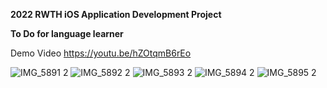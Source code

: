 **2022 RWTH iOS Application Development Project**

**To Do for language learner**

Demo Video
https://youtu.be/hZOtqmB6rEo



![IMG_5891 2](https://github.com/dasoya/iOS-To-Do-App-/assets/66422476/c5021899-32a6-42e5-a464-26e52d9a9363)
![IMG_5892 2](https://github.com/dasoya/iOS-To-Do-App-/assets/66422476/7e5fd754-59fa-4d90-ab42-13364a321850)
![IMG_5893 2](https://github.com/dasoya/iOS-To-Do-App-/assets/66422476/c80c5da3-29ad-4e5f-9c06-f2bc351280c8)
![IMG_5894 2](https://github.com/dasoya/iOS-To-Do-App-/assets/66422476/66d575cf-1f3a-4121-b0c1-cfde1de217e9)
![IMG_5895 2](https://github.com/dasoya/iOS-To-Do-App-/assets/66422476/06eb653d-3e11-410f-a82c-17177c3ab930)
